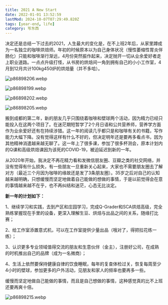 ```yaml
---
title: 2021 A New Start
date: 2022-01-01 13:52:59
lastMod: 2024-10-07T07:29:49.820Z
tags: [year-end, life]
category: 写东西
---
```


决定还是总结一下过去的2021，人生最大的变化是，在不上班2年后，从家里蹲成为一名独立的咖啡烘焙师。年初的时候原本以为自己身体状况（慢性萎缩性胃炎伴肠化）只能和咖啡渐行渐远，4月份突然振作起来，决定抛开一切从业余爱好者走上职业道路。一点点升级打怪，从书房的烘焙间一角到拥有自己的小小工作室，4月到12月共计100kg450炉的烘焙量（并不多哈）。

![p86898206.webp](https://s2.loli.net/2024/10/08/CroVj9i3uNwKIM2.webp)

![p86898199.webp](https://s2.loli.net/2024/10/08/NBzF1qKjRJAiXs7.webp)

![p86898202.webp](https://s2.loli.net/2024/10/08/wlbmWsPrUgKFi6e.webp)

![p86898205.webp](https://s2.loli.net/2024/10/08/1Lc9qEtdiCNJRjg.webp)

搬到成都的第二年，新的朋友几乎只围绕着咖啡和壁球两个活动，因为精力已经只能投入在这两个项目了。在迷茫期短暂学了2个月日语和公共营养师，营养学方面作为业余爱好还有在持续涉猎。这一年的阅读几乎都只是和咖啡有关的书籍，写作能力大幅下降。没有觉得这样有什么不好的，但决定明年还是要再多看点书，因为其他精神消遣越来越无聊了。这一年上了很多课，参加了很多杯测会，原本计划内的Q课和高级烘焙课因为该死的COVID-19，被迫延迟到新的一年。

从2020年开始，我决定不再花精力看和发微信朋友圈、豆瓣之类的社交网络，并没有觉得有什么损失，有一些朋友一旦重新关心起来，大家也不需要朋友圈去了解对方（最近三个月因为咖啡的缘故还是发了3条朋友圈）。35岁之后对自己的认知越来越明确，只想缓慢而坚定地做着自己能做的想做的事情，于是以前觉得会在意的事情越来越不在乎，也不再纠结和迷茫，心态无比淡定。

**新一年的计划如下：**

1、继续学习和实践，去到产区和庄园学习，完成Q-Grader和SCA烘焙高级，完全熟练掌握现在手里的设备，更深入理解生豆、烘焙与出品之间的关系，随缘打比赛；

2、给工作室添置意式机，可以在工作室提供少量出品（哦对了，得把拉花练一练）；

3、认识更多专业领域值得交流的朋友和生意伙伴（金主），注册好公司，在成熟的时机推出自己的品牌（成为一名微商）；

4、生活上依然要保持健康自律的饮食睡眠，每年的复查体检过关，恢复每周至少4小时的壁球，参加更多的户外活动，见朋友和家人的频率也要再多一些。

缓慢而坚定地做自己能做的事情，而且是自己想做的事情，这种感觉真的比不上班还要再爽十倍。

![p86898215.webp](https://s2.loli.net/2024/10/08/zwjvcM6oJxIA8U7.webp)
